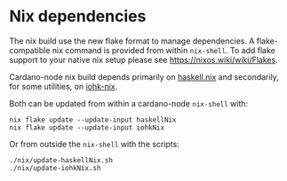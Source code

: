 # Nix dependencies

The nix build use the new flake format to manage dependencies. A flake-compatible nix command is provided from within `nix-shell`. To add flake support to your native nix setup please see https://nixos.wiki/wiki/Flakes.

Cardano-node nix build depends primarily on [haskell.nix](https://github.com/input-output-hk/haskell.nix) and secondarily, for some utilities, on [iohk-nix](https://github.com/input-output-hk/iohk-nix/).

Both can be updated from within a cardano-node `nix-shell` with:

```
nix flake update --update-input haskellNix
nix flake update --update-input iohkNix
```

Or from outside the `nix-shell` with the scripts:

```
./nix/update-haskellNix.sh
./nix/update-iohkNix.sh
```
